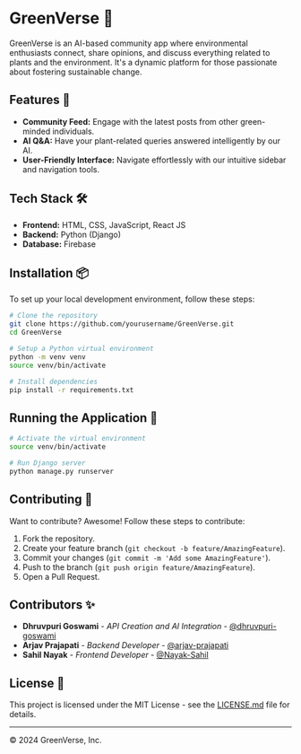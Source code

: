 # GreenVerse 🌿

GreenVerse is an AI-based community app where environmental enthusiasts connect, share opinions, and discuss everything related to plants and the environment. It's a dynamic platform for those passionate about fostering sustainable change.

## Features 🌱

- **Community Feed:** Engage with the latest posts from other green-minded individuals.
- **AI Q&A:** Have your plant-related queries answered intelligently by our AI.
- **User-Friendly Interface:** Navigate effortlessly with our intuitive sidebar and navigation tools.

## Tech Stack 🛠️

- **Frontend:** HTML, CSS, JavaScript, React JS
- **Backend:** Python (Django)
- **Database:** Firebase

## Installation 📦

To set up your local development environment, follow these steps:

```bash
# Clone the repository
git clone https://github.com/yourusername/GreenVerse.git
cd GreenVerse

# Setup a Python virtual environment
python -m venv venv
source venv/bin/activate

# Install dependencies
pip install -r requirements.txt
```

## Running the Application 🚀

```bash
# Activate the virtual environment
source venv/bin/activate

# Run Django server
python manage.py runserver
```

## Contributing 🤝

Want to contribute? Awesome! Follow these steps to contribute:

1. Fork the repository.
2. Create your feature branch (`git checkout -b feature/AmazingFeature`).
3. Commit your changes (`git commit -m 'Add some AmazingFeature'`).
4. Push to the branch (`git push origin feature/AmazingFeature`).
5. Open a Pull Request.

## Contributors ✨

- **Dhruvpuri Goswami** - *API Creation and AI Integration* - [@dhruvpuri-goswami](https://github.com/dhruvpuri-goswami)
- **Arjav Prajapati** - *Backend Developer* - [@arjav-prajapati](https://github.com/arjav-prajapati)
- **Sahil Nayak** - *Frontend Developer* - [@Nayak-Sahil](https://github.com/Nayak-Sahil)

## License 📄

This project is licensed under the MIT License - see the [LICENSE.md](LICENSE) file for details.


---
© 2024 GreenVerse, Inc.
